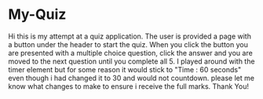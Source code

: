 # My-Quiz
Hi this is my attempt at a quiz application. The user is provided a page with a button under the header to start the quiz. When you click the button you are presented with a multiple choice question, click the answer and you are moved to the next question until you complete all 5. I played around with the timer element but for some reason it would stick to "Time : 60 seconds" even though i had changed it to 30 and would not countdown. please let me know what changes to make to ensure i receive the full marks. Thank You!